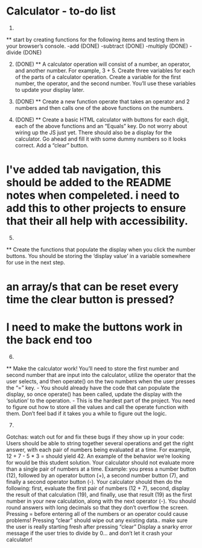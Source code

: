 # Calculator - to-do list 

1)
** start by creating functions for the following items and testing them in your browser’s console.
-add (DONE)
-subtract (DONE)
-multiply (DONE)
-divide (DONE)

2) (DONE)
** A calculator operation will consist of a number, an operator, and another number. For example, 3 + 5. Create three variables for each of the parts of a calculator operation. Create a variable for the first number, the operator, and the second number. You’ll use these variables to update your display later. 

3) (DONE)
** Create a new function operate that takes an operator and 2 numbers and then calls one of the above functions on the numbers.

4) (DONE)
** Create a basic HTML calculator with buttons for each digit, each of the above functions and an “Equals” key.
Do not worry about wiring up the JS just yet.
There should also be a display for the calculator. Go ahead and fill it with some dummy numbers so it looks correct.
Add a “clear” button.
# I've added tab navigation, this should be added to the README notes when compeleted. i need to add this to other projects to ensure that their all help with accessibility.

5)
** Create the functions that populate the display when you click the number buttons. You should be storing the ‘display value’ in a variable somewhere for use in the next step.
# an array/s that can be reset every time the clear button is pressed?
# I need to make the buttons work in the back end too

6) 
** Make the calculator work! You’ll need to store the first number and second number that are input into the calculator, utilize the operator that the user selects, and then operate() on the two numbers when the user presses the “=” key.
        - You should already have the code that can populate the display, so once operate() has been called, update the display with the ‘solution’ to the operation.
        - This is the hardest part of the project. You need to figure out how to store all the values and call the operate function with them. Don’t feel bad if it takes you a while to figure out the logic.

7)
Gotchas: watch out for and fix these bugs if they show up in your code:
Users should be able to string together several operations and get the right answer, with each pair of numbers being evaluated at a time. For example, 12 + 7 - 5 * 3 = should yield 42. An example of the behavior we’re looking for would be this student solution.
Your calculator should not evaluate more than a single pair of numbers at a time. Example: you press a number button (12), followed by an operator button (+), a second number button (7), and finally a second operator button (-). Your calculator should then do the following: first, evaluate the first pair of numbers (12 + 7), second, display the result of that calculation (19), and finally, use that result (19) as the first number in your new calculation, along with the next operator (-).
You should round answers with long decimals so that they don’t overflow the screen.
Pressing = before entering all of the numbers or an operator could cause problems!
Pressing “clear” should wipe out any existing data.. make sure the user is really starting fresh after pressing “clear”
Display a snarky error message if the user tries to divide by 0… and don’t let it crash your calculator!
